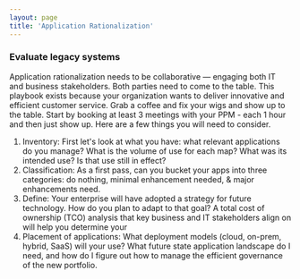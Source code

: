 ```yaml
---
layout: page
title: 'Application Rationalization'
---
```

### Evaluate legacy systems

Application rationalization needs to be collaborative — engaging both IT and business stakeholders. Both parties need to come to the table. This playbook exists because your organization wants to deliver innovative and efficient customer service. Grab a coffee and fix your wigs and show up to the table. Start by booking at least 3 meetings with your PPM - each 1 hour and then just show up. Here are a few things you will need to consider.  

1. Inventory: First let's look at what you have: what relevant applications do you manage? What is the volume of use for each map? What was its intended use? Is that use still in effect?  
2. Classification: As a first pass, can you bucket your apps into three categories: do nothing, minimal enhancement needed, & major enhancements need.  
3. Define: Your enterprise will have adopted a strategy for future technology. How do you plan to adapt to that goal? A total cost of ownership (TCO) analysis that key business and IT stakeholders align on will help you determine your  
4. Placement of applications: What deployment models (cloud, on-prem, hybrid, SaaS) will your use? What future state application landscape do I need, and how do I figure out how to manage the efficient governance of the new portfolio. 


